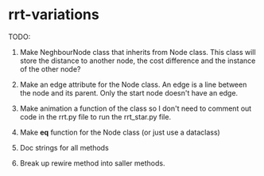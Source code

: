 # rrt-variations

TODO:

1. Make NeghbourNode class that inherits from Node class. This class will store the distance to another node, the cost difference and the instance of the other node?

2. Make an edge attribute for the Node class. An edge is a line between the node and its parent. Only the start node doesn't have an edge.

3. Make animation a function of the class so I don't need to comment out code in the rrt.py file to run the rrt_star.py file.

4. Make __eq__ function for the Node class (or just use a dataclass)

5. Doc strings for all methods

6. Break up rewire method into saller methods.